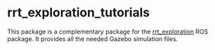 # rrt_exploration_tutorials
This package is a complementary package for the [rrt_exploration](https://github.com/hasauino/rrt_exploration) ROS package. It provides all the needed Gazebo simulation files.

